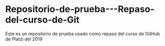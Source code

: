 # Repositorio-de-prueba---Repaso-del-curso-de-Git
Este es un repositorio de prueba usado como repaso del curso de GitHub de Platzi del 2019
